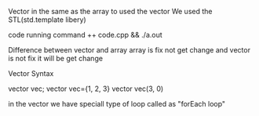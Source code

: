 Vector in the same as the array to used the vector We used the STL(std.template libery)

code running command
++ code.cpp && ./a.out


Difference between vector and array 
array is fix not get change
and vector is not fix it will be get change

Vector Syntax

vector<int> vec;
vector<int> vec={1, 2, 3}
vector<int> vec(3, 0)

in the vector we have speciall type of loop called as "forEach loop"

